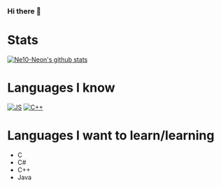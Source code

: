 ### Hi there 👋

<!--
**Ne10-Neon/Ne10-Neon** is a ✨ _special_ ✨ repository because its `README.md` (this file) appears on your GitHub profile.

Here are some ideas to get you started:

- 🔭 I’m currently working on ...
- 🌱 I’m currently learning ...
- 👯 I’m looking to collaborate on ...
- 🤔 I’m looking for help with ...
- 💬 Ask me about ...
- 📫 How to reach me: ...
- 😄 Pronouns: ...
- ⚡ Fun fact: ...
-->

# Stats

[![Ne10-Neon's github stats](https://github-readme-stats.vercel.app/api?username=Ne10-Neon)](https://github.com/anuraghazra/github-readme-stats)

# Languages I know

[![JS](https://img.shields.io/badge/javascript%20-%23323330.svg?&style=for-the-badge&logo=javascript&logoColor=yellow)]()
[![C++](https://img.shields.io/badge/python%20-%231435C.svg?&style=for-the-badge&logo=python&logoColor=white)]()


# Languages I want to learn/learning
- C
- C#
- C++
- Java
